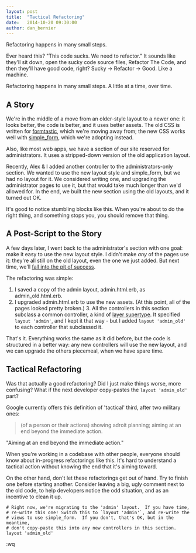 ```yaml
---
layout: post
title:  "Tactical Refactoring"
date:   2014-10-20 09:30:00
author: dan_bernier
---
```


Refactoring happens in many small steps.

Ever heard this? "This code sucks. We need to refactor." It sounds like they'll sit down, open the sucky code source files, Refactor The Code, and then they'll have good code, right? Sucky &rarr; Refactor &rarr; Good. Like a machine.

Refactoring happens in many small steps. A little at a time, over time.

## A Story

We're in the middle of a move from an older-style layout to a newer one: it looks better, the code is better, and it uses better assets. The old CSS is written for [formtastic](https://github.com/justinfrench/formtastic), which we're moving away from; the new CSS works well with [simple_form](https://github.com/plataformatec/simple_form), which we're adopting instead.

Also, like most web apps, we have a section of our site reserved for administrators.  It uses a stripped-down version of the old application layout.

Recently, Alex & I added another controller to the administrators-only section.  We wanted to use the new layout style and simple_form, but we had no layout for it. We considered writing one, and upgrading the administrator pages to use it, but that would take much longer than we'd allowed for. In the end, we built the new section using the old layouts, and it turned out OK.

It's good to notice stumbling blocks like this. When you're about to do the right thing, and something stops you, you should remove that thing.

## A Post-Script to the Story

A few days later, I went back to the administrator's section with one goal: make it easy to use the new layout style. I didn't make _any_ of the pages use it: they're all still on the old layout, even the one we just added. But next time, we'll [fall into the pit of success](http://blog.codinghorror.com/falling-into-the-pit-of-success/).

The refactoring was simple:

1. I saved a copy of the admin layout, admin.html.erb, as admin_old.html.erb.
2. I upgraded admin.html.erb to use the new assets. (At this point, all of the pages looked pretty broken.) 3. All the controllers in this section subclass a common controller, a kind of [layer supertype](http://martinfowler.com/eaaCatalog/layerSupertype.html). It specified `layout 'admin'`, and I kept it that way - but I added `layout 'admin_old'` to each controller that subclassed it.

That's it. Everything works the same as it did before, but the code is structured in a better way: any new controllers will use the new layout, and we can upgrade the others piecemeal, when we have spare time.

## Tactical Refactoring

Was that actually a good refactoring? Did I just make things worse, more confusing?  What if the next developer copy-pastes the `layout 'admin_old'` part?

Google currently offers this definition of 'tactical' third, after two military ones:

> (of a person or their actions) showing adroit planning; aiming at an end
> beyond the immediate action.

"Aiming at an end beyond the immediate action." 

When you're working in a codebase with other people, everyone should know about in-progress refactorings like this. It's hard to understand a tactical action without knowing the end that it's aiming toward.

On the other hand, don't let these refactorings get out of hand. Try to finish one before starting another. Consider leaving a big, ugly comment next to the old code, to help developers notice the odd situation, and as an incentive to clean it up.

    # Right now, we're migrating to the 'admin' layout.  If you have time,
    # re-write this one! Switch this to `layout 'admin'`, and re-write the
    # views to use simple_form.  If you don't, that's OK, but in the meantime,
    # don't copy-paste this into any new controllers in this section.
    layout 'admin_old'

:wq
